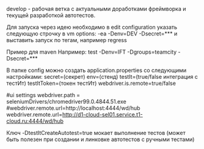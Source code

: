 develop - рабочая ветка с актуальными доработками фреймворка и текущей разработкой автотестов.

Для запуска через идею необходимо в edit configuration указать следующую строчку в vm options:
-ea -Denv=DEV -Dsecret=***
и выставить запуск по тегам, например regress

Пример для maven Например:
test -Denv=IFT -Dgroups=teamcity -Dsecret=***

В папке config можно создать application.properties со следующими настройками:
secret=(секрет)
env=(стенд)
testIt=(true/false интеграция с тестИт)
testItToken=(токен тестИт)
webdriver.is.remote=true/false


#ui settings
webdriver.path = seleniumDrivers/chromedriver99.0.4844.51.exe
#webdriver.remote.url=http://localhost:4444/wd/hub
webdriver.remote.url=http://d1-cloud-sel01.service.t1-cloud.ru:4444/wd/hub

Ключ -DtestItCreateAutotest=true мокает выполнение тестов (может быть полезен при создании и линковке автотестов с ручными тестами)